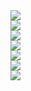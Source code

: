 <div><img src="/img/grove/1.jpg"></div>

<div><img src="/img/grove/2.jpg"></div>

<div><img src="/img/grove/3.jpg"></div>

<div><img src="/img/grove/4.jpg"></div>

<div><img src="/img/grove/5.jpg"></div>

<div><img src="/img/grove/6.jpg"></div>

<div><img src="/img/grove/7.jpg"></div>
